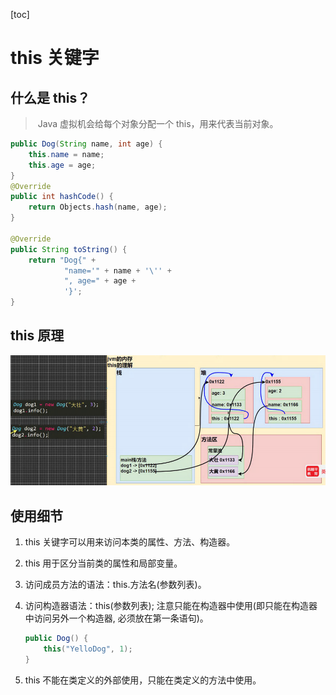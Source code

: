[toc]

# this 关键字

## 什么是 this？

> ​	Java 虚拟机会给每个对象分配一个 this，用来代表当前对象。

```java
public Dog(String name, int age) {
    this.name = name;
    this.age = age;
}
@Override
public int hashCode() {
    return Objects.hash(name, age);
}

@Override
public String toString() {
    return "Dog{" +
            "name='" + name + '\'' +
            ", age=" + age +
            '}';
}
```

## this 原理

![This_theory](../img/This_theory.png)

## 使用细节

1) this 关键字可以用来访问本类的属性、方法、构造器。

2) this 用于区分当前类的属性和局部变量。

3) 访问成员方法的语法：this.方法名(参数列表)。

4) 访问构造器语法：this(参数列表); 注意只能在构造器中使用(即只能在构造器中访问另外一个构造器, 必须放在第一条语句)。

    ```java
    public Dog() {
        this("YelloDog", 1);
    }
    ```

5) this 不能在类定义的外部使用，只能在类定义的方法中使用。

